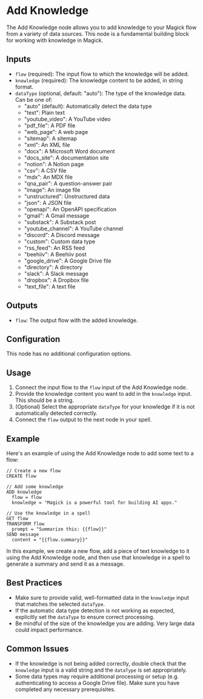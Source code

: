 # Add Knowledge

The Add Knowledge node allows you to add knowledge to your Magick flow from a variety of data sources. This node is a fundamental building block for working with knowledge in Magick.

## Inputs

- `flow` (required): The input flow to which the knowledge will be added.
- `knowledge` (required): The knowledge content to be added, in string format. 
- `dataType` (optional, default: "auto"): The type of the knowledge data. Can be one of:
  - "auto" (default): Automatically detect the data type
  - "text": Plain text 
  - "youtube_video": A YouTube video
  - "pdf_file": A PDF file
  - "web_page": A web page
  - "sitemap": A sitemap
  - "xml": An XML file
  - "docx": A Microsoft Word document
  - "docs_site": A documentation site
  - "notion": A Notion page
  - "csv": A CSV file
  - "mdx": An MDX file
  - "qna_pair": A question-answer pair
  - "image": An image file
  - "unstructured": Unstructured data
  - "json": A JSON file
  - "openapi": An OpenAPI specification
  - "gmail": A Gmail message
  - "substack": A Substack post
  - "youtube_channel": A YouTube channel
  - "discord": A Discord message
  - "custom": Custom data type
  - "rss_feed": An RSS feed
  - "beehiiv": A Beehiiv post
  - "google_drive": A Google Drive file
  - "directory": A directory
  - "slack": A Slack message
  - "dropbox": A Dropbox file
  - "text_file": A text file

## Outputs

- `flow`: The output flow with the added knowledge.

## Configuration

This node has no additional configuration options.

## Usage

1. Connect the input flow to the `flow` input of the Add Knowledge node.
2. Provide the knowledge content you want to add in the `knowledge` input. This should be a string.
3. (Optional) Select the appropriate `dataType` for your knowledge if it is not automatically detected correctly. 
4. Connect the `flow` output to the next node in your spell.

## Example 

Here's an example of using the Add Knowledge node to add some text to a flow:

```
// Create a new flow
CREATE flow

// Add some knowledge
ADD knowledge 
  flow = flow
  knowledge = "Magick is a powerful tool for building AI apps."

// Use the knowledge in a spell
GET flow
TRANSFORM flow
  prompt = "Summarize this: {{flow}}"
SEND message
  content = "{{flow.summary}}"
```

In this example, we create a new flow, add a piece of text knowledge to it using the Add Knowledge node, and then use that knowledge in a spell to generate a summary and send it as a message.

## Best Practices

- Make sure to provide valid, well-formatted data in the `knowledge` input that matches the selected `dataType`.
- If the automatic data type detection is not working as expected, explicitly set the `dataType` to ensure correct processing.
- Be mindful of the size of the knowledge you are adding. Very large data could impact performance.

## Common Issues

- If the knowledge is not being added correctly, double check that the `knowledge` input is a valid string and the `dataType` is set appropriately.
- Some data types may require additional processing or setup (e.g. authenticating to access a Google Drive file). Make sure you have completed any necessary prerequisites.